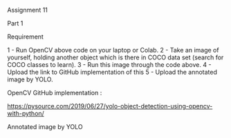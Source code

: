 Assignment 11

Part 1 

Requirement

1 - Run OpenCV  above code on your laptop or Colab. 
2 - Take an image of yourself, holding another object which is there in COCO data set (search for COCO classes to learn). 
3 - Run this image through the code above. 
4 - Upload the link to GitHub implementation of this
5 - Upload the annotated image by YOLO. 

OpenCV GitHub implementation : 

https://pysource.com/2019/06/27/yolo-object-detection-using-opencv-with-python/

Annotated image by YOLO


